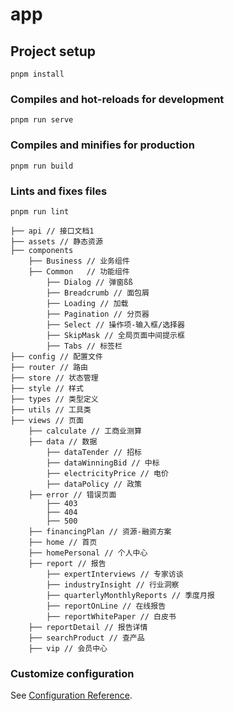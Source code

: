 # app

## Project setup

```
pnpm install
```

### Compiles and hot-reloads for development

```
pnpm run serve
```

### Compiles and minifies for production

```
pnpm run build
```

### Lints and fixes files

```
pnpm run lint
```

```
├── api // 接口文档1
├── assets // 静态资源
├── components
    ├── Business // 业务组件
    ├── Common   // 功能组件
        ├── Dialog // 弹窗ßß
        ├── Breadcrumb // 面包屑
        ├── Loading // 加载
        ├── Pagination // 分页器
        ├── Select // 操作项-输入框/选择器
        ├── SkipMask // 全局页面中间提示框
        ├── Tabs // 标签栏
├── config // 配置文件
├── router // 路由
├── store // 状态管理
├── style // 样式
├── types // 类型定义
├── utils // 工具类
├── views // 页面
    ├── calculate // 工商业测算
    ├── data // 数据
        ├── dataTender // 招标
        ├── dataWinningBid // 中标
        ├── electricityPrice // 电价
        ├── dataPolicy // 政策
    ├── error // 错误页面
        ├── 403
        ├── 404
        ├── 500
    ├── financingPlan // 资源-融资方案
    ├── home // 首页
    ├── homePersonal // 个人中心
    ├── report // 报告
        ├── expertInterviews // 专家访谈
        ├── industryInsight // 行业洞察
        ├── quarterlyMonthlyReports // 季度月报
        ├── reportOnLine // 在线报告
        ├── reportWhitePaper // 白皮书
    ├── reportDetail // 报告详情
    ├── searchProduct // 查产品
    ├── vip // 会员中心
```

### Customize configuration

See [Configuration Reference](https://cli.vuejs.org/config/).
